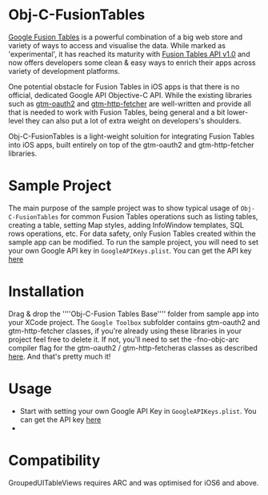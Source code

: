 Obj-C-FusionTables
==================

[Google Fusion Tables](http://www.google.com/drive/apps.html#fusiontables) is a powerful combination of a big web store and variety of ways to access and visualise the data. While marked as 'experimental', it has reached its maturity with [Fusion Tables API v1.0](https://developers.google.com/fusiontables/) and now offers developers some clean & easy ways to enrich their apps across variety of development platforms. 

One potential obstacle for Fusion Tables in iOS apps is that there is no official, dedicated Google API Objective-C API. While the existing libraries such as [gtm-oauth2](https://code.google.com/p/gtm-oauth2/) and [gtm-http-fetcher](https://code.google.com/p/gtm-http-fetcher/) are well-written and provide all that is needed to work with Fusion Tables, being general and a bit lower-level they can also put a lot of extra weight on developers's shoulders.

Obj-C-FusionTables is a light-weight soluition for integrating Fusion Tables into iOS apps, built entirely on top of the gtm-oauth2 and gtm-http-fetcher libraries. 

# Sample Project
The main purpose of the sample project was to show typical usage of ````Obj-C-FusionTables```` for common Fusion Tables operations such as listing tables, creating a table, setting Map styles, adding InfoWindow templates, SQL rows operations, etc. For data safety, only Fusion Tables created within the sample app can be modified.
To run the sample project, you will need to set your own Google API key in ````GoogleAPIKeys.plist````. You can get the API key [here](https://developers.google.com/fusiontables/docs/v1/using#APIKey)

# Installation
Drag & drop the ''''Obj-C-Fusion Tables Base'''' folder from sample app into your XCode project. The ````Google Toolbox```` subfolder contains gtm-oauth2 and gtm-http-fetcher classes, if you're already using these libraries in your project feel free to delete it. If not, you'll need to set the -fno-objc-arc compiler flag for the gtm-oauth2 /  gtm-http-fetcheras classes as described [here](https://code.google.com/p/gtm-http-fetcher/wiki/GTMHTTPFetcherIntroduction#Adding_the_Fetcher_to_Your_Project).
And that's pretty much it!

# Usage
* Start with setting your own Google API Key in ````GoogleAPIKeys.plist````. You can get the API key [here](https://developers.google.com/fusiontables/docs/v1/using#APIKey)
* 



# Compatibility
GroupedUITableViews requires ARC and was optimised for iOS6 and above.
